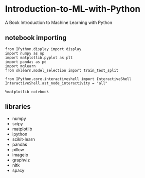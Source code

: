 # Introduction-to-ML-with-Python
A Book Introduction to Machine Learning with Python

## notebook importing 
```
from IPython.display import display
import numpy as np
import matplotlib.pyplot as plt
import pandas as pd
import mglearn
from sklearn.model_selection import train_test_split

from IPython.core.interactiveshell import InteractiveShell
InteractiveShell.ast_node_interactivity = "all"

%matplotlib notebook
```


## libraries
- numpy
- scipy
- matplotlib
- ipython
- scikit-learn
- pandas
- pillow
- imageio
- graphviz
- nltk
- spacy

